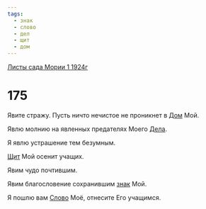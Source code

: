 ```yaml
---
tags:
  - знак
  - слово
  - дел
  - щит
  - дом
---
```


[Листы сада Мории 1 1924г](/agni/1924)

# 175
Явите стражу. Пусть ничто нечистое не проникнет в [Дом](/tag/#дом) Мой.   

Явлю молнию на явленных предателях Моего [Дела](/tag/#дел).   

Я явлю устрашение тем безумным.   

[Щит](/tag/#щит) Мой осенит учащих.   

Явим чудо почтившим.   

Явим благословение сохранившим [знак](/tag/#знак) Мой.   

Я пошлю вам [Слово](/tag/#слово) Моё, отнесите Его учащимся.   

